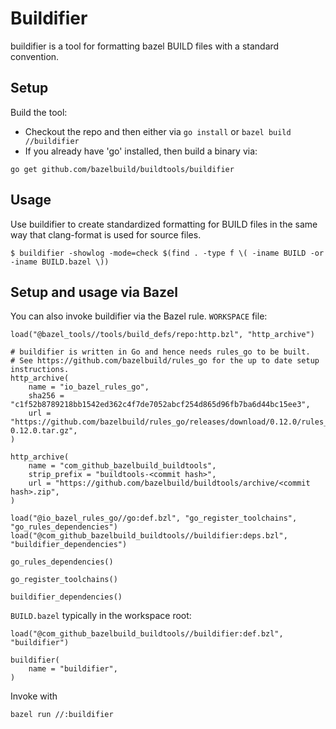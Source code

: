 # Buildifier

buildifier is a tool for formatting bazel BUILD files with a standard convention.

## Setup

Build the tool:
* Checkout the repo and then either via `go install` or `bazel build //buildifier`
* If you already have 'go' installed, then build a binary via:

`go get github.com/bazelbuild/buildtools/buildifier`

## Usage

Use buildifier to create standardized formatting for BUILD files in the
same way that clang-format is used for source files.

`$ buildifier -showlog -mode=check $(find . -type f \( -iname BUILD -or -iname BUILD.bazel \))`

## Setup and usage via Bazel

You can also invoke buildifier via the Bazel rule.
`WORKSPACE` file:
```bzl
load("@bazel_tools//tools/build_defs/repo:http.bzl", "http_archive")

# buildifier is written in Go and hence needs rules_go to be built.
# See https://github.com/bazelbuild/rules_go for the up to date setup instructions.
http_archive(
    name = "io_bazel_rules_go",
    sha256 = "c1f52b8789218bb1542ed362c4f7de7052abcf254d865d96fb7ba6d44bc15ee3",
    url = "https://github.com/bazelbuild/rules_go/releases/download/0.12.0/rules_go-0.12.0.tar.gz",
)

http_archive(
    name = "com_github_bazelbuild_buildtools",
    strip_prefix = "buildtools-<commit hash>",
    url = "https://github.com/bazelbuild/buildtools/archive/<commit hash>.zip",
)

load("@io_bazel_rules_go//go:def.bzl", "go_register_toolchains", "go_rules_dependencies")
load("@com_github_bazelbuild_buildtools//buildifier:deps.bzl", "buildifier_dependencies")

go_rules_dependencies()

go_register_toolchains()

buildifier_dependencies()
```

`BUILD.bazel` typically in the workspace root:
```bzl
load("@com_github_bazelbuild_buildtools//buildifier:def.bzl", "buildifier")

buildifier(
    name = "buildifier",
)
```
Invoke with
```bash
bazel run //:buildifier
```
